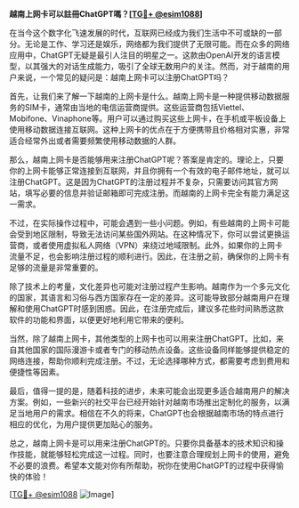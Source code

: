 **越南上网卡可以註冊ChatGPT嗎？[[TG💪+ @esim1088](https://t.me/s/esim1088)]**

在当今这个数字化飞速发展的时代，互联网已经成为我们生活中不可或缺的一部分。无论是工作、学习还是娱乐，网络都为我们提供了无限可能。而在众多的网络应用中，ChatGPT无疑是最引人注目的明星之一。这款由OpenAI开发的语言模型，以其强大的对话生成能力，吸引了全球无数用户的关注。然而，对于越南的用户来说，一个常见的疑问是：越南上网卡可以注册ChatGPT吗？

首先，让我们来了解一下越南的上网卡是什么。越南上网卡是一种提供移动数据服务的SIM卡，通常由当地的电信运营商提供。这些运营商包括Viettel、Mobifone、Vinaphone等。用户可以通过购买这些上网卡，在手机或平板设备上使用移动数据连接互联网。这种上网卡的优点在于方便携带且价格相对实惠，非常适合经常外出或者需要频繁使用移动数据的人群。

那么，越南上网卡是否能够用来注册ChatGPT呢？答案是肯定的。理论上，只要你的上网卡能够正常连接到互联网，并且你拥有一个有效的电子邮件地址，就可以注册ChatGPT。这是因为ChatGPT的注册过程并不复杂，只需要访问其官方网站，填写必要的信息并验证邮箱即可完成注册。而越南的上网卡完全有能力满足这一需求。

不过，在实际操作过程中，可能会遇到一些小问题。例如，有些越南的上网卡可能会受到地区限制，导致无法访问某些国外网站。在这种情况下，你可以尝试更换运营商，或者使用虚拟私人网络（VPN）来绕过地域限制。此外，如果你的上网卡流量不足，也会影响注册过程的顺利进行。因此，在注册之前，确保你的上网卡有足够的流量是非常重要的。

除了技术上的考量，文化差异也可能对注册过程产生影响。越南作为一个多元文化的国家，其语言和习俗与西方国家存在一定的差异。这可能导致部分越南用户在理解和使用ChatGPT时感到困惑。因此，在注册完成后，建议多花些时间熟悉这款软件的功能和界面，以便更好地利用它带来的便利。

当然，除了越南上网卡，其他类型的上网卡也可以用来注册ChatGPT。比如，来自其他国家的国际漫游卡或者专门的移动热点设备。这些设备同样能够提供稳定的网络连接，帮助你顺利完成注册。不过，无论选择哪种方式，都需要考虑到费用和便捷性等因素。

最后，值得一提的是，随着科技的进步，未来可能会出现更多适合越南用户的解决方案。例如，一些新兴的社交平台已经开始针对越南市场推出定制化的服务，以满足当地用户的需求。相信在不久的将来，ChatGPT也会根据越南市场的特点进行相应的优化，为用户提供更加贴心的服务。

总之，越南上网卡是可以用来注册ChatGPT的。只要你具备基本的技术知识和操作技能，就能够轻松完成这一过程。同时，也要注意合理规划上网卡的使用，避免不必要的浪费。希望本文能对你有所帮助，祝你在使用ChatGPT的过程中获得愉快的体验！

[[TG💪+ @esim1088](https://t.me/s/esim1088) ![Image](https://i.postimg.cc/4NQfJmqS/Snipaste-2025-05-13-00-14-12.png)]